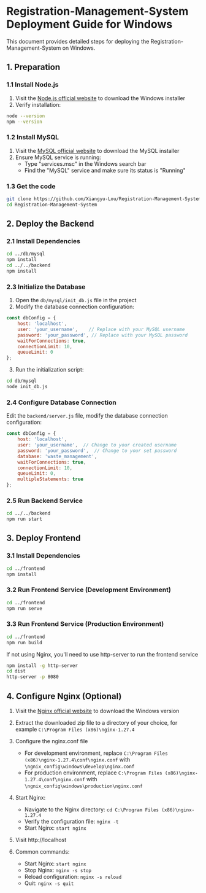 # Registration-Management-System Deployment Guide for Windows

This document provides detailed steps for deploying the Registration-Management-System on Windows.

## 1. Preparation

### 1.1 Install Node.js

1. Visit the [Node.js official website](https://nodejs.org/) to download the Windows installer
2. Verify installation:
```bash
node --version
npm --version
```

### 1.2 Install MySQL

1. Visit the [MySQL official website](https://dev.mysql.com/downloads/installer/) to download the MySQL installer
2. Ensure MySQL service is running:
   - Type "services.msc" in the Windows search bar
   - Find the "MySQL" service and make sure its status is "Running"

### 1.3 Get the code
```bash
git clone https://github.com/Xiangyu-Lou/Registration-Management-System.git
cd Registration-Management-System
```
## 2. Deploy the Backend

### 2.1 Install Dependencies

```bash
cd ../db/mysql
npm install
cd ../../backend
npm install
```

### 2.3 Initialize the Database

1. Open the `db/mysql/init_db.js` file in the project
2. Modify the database connection configuration:
```javascript
const dbConfig = {
    host: 'localhost',
    user: 'your_username',    // Replace with your MySQL username
    password: 'your_password', // Replace with your MySQL password
    waitForConnections: true,
    connectionLimit: 10,
    queueLimit: 0
};
```
3. Run the initialization script:
```bash
cd db/mysql
node init_db.js
```

### 2.4 Configure Database Connection

Edit the `backend/server.js` file, modify the database connection configuration:
```javascript
const dbConfig = {
    host: 'localhost',
    user: 'your_username',  // Change to your created username
    password: 'your_password',  // Change to your set password
    database: 'waste_management',
    waitForConnections: true,
    connectionLimit: 10,
    queueLimit: 0,
    multipleStatements: true
};
```

### 2.5 Run Backend Service
```bash
cd ../../backend
npm run start
```

## 3. Deploy Frontend

### 3.1 Install Dependencies
```bash
cd ../frontend
npm install
```

### 3.2 Run Frontend Service (Development Environment)
```bash
cd ../frontend
npm run serve
```

### 3.3 Run Frontend Service (Production Environment)
```bash
cd ../frontend
npm run build
```
If not using Nginx, you'll need to use http-server to run the frontend service
```bash
npm install -g http-server
cd dist
http-server -p 8080
```

## 4. Configure Nginx (Optional)

1. Visit the [Nginx official website](http://nginx.org/en/download.html) to download the Windows version
2. Extract the downloaded zip file to a directory of your choice, for example `C:\Program Files (x86)\nginx-1.27.4`
3. Configure the nginx.conf file
   - For development environment, replace `C:\Program Files (x86)\nginx-1.27.4\conf\nginx.conf` with `\ngnix_config\windows\develop\nginx.conf`
   - For production environment, replace `C:\Program Files (x86)\nginx-1.27.4\conf\nginx.conf` with `\ngnix_config\windows\production\nginx.conf`

4. Start Nginx:
   - Navigate to the Nginx directory: `cd C:\Program Files (x86)\nginx-1.27.4`
   - Verify the configuration file: `nginx -t`
   - Start Nginx: `start nginx`

5. Visit http://localhost

6. Common commands:
   - Start Nginx: `start nginx`
   - Stop Nginx: `nginx -s stop`
   - Reload configuration: `nginx -s reload`
   - Quit: `nginx -s quit`




